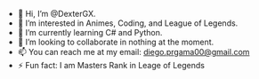 - 👋 Hi, I’m @DexterGX.
- 👀 I’m interested in Animes, Coding, and League of Legends.
- 🌱 I’m currently learning C# and Python.
- 💞️ I’m looking to collaborate in nothing at the moment.
- 📫 You can reach me at my email: diego.prgama00@gmail.com
- ⚡ Fun fact: I am Masters Rank in Leage of Legends

<!---
DexterGX/DexterGX is a ✨ special ✨ repository because its `README.md` (this file) appears on your GitHub profile.
You can click the Preview link to take a look at your changes.
--->

